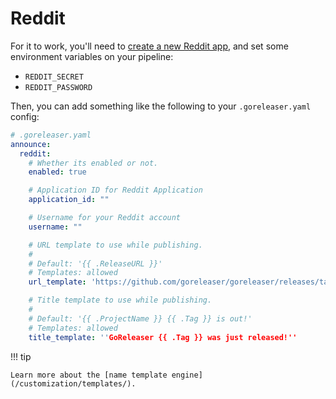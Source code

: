 # Reddit

For it to work, you'll need to [create a new Reddit app](https://www.reddit.com/prefs/apps), and set some environment
variables on your pipeline:

- `REDDIT_SECRET`
- `REDDIT_PASSWORD`

Then, you can add something like the following to your `.goreleaser.yaml` config:

```yaml
# .goreleaser.yaml
announce:
  reddit:
    # Whether its enabled or not.
    enabled: true

    # Application ID for Reddit Application
    application_id: ""

    # Username for your Reddit account
    username: ""

    # URL template to use while publishing.
    #
    # Default: '{{ .ReleaseURL }}'
    # Templates: allowed
    url_template: 'https://github.com/goreleaser/goreleaser/releases/tag/{{ .Tag }}'

    # Title template to use while publishing.
    #
    # Default: '{{ .ProjectName }} {{ .Tag }} is out!'
    # Templates: allowed
    title_template: ''GoReleaser {{ .Tag }} was just released!''
```

!!! tip

    Learn more about the [name template engine](/customization/templates/).
